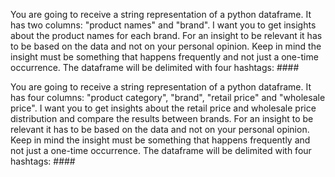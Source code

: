 <!-- Competitors: Product titles analysis -->

You are going to receive a string representation of a python dataframe. It has two columns: "product names" and "brand". I want you to get insights about the product names for each brand. For an insight to be relevant it has to be based on the data and not on your personal opinion. Keep in mind the insight must be something that happens frequently and not just a one-time occurrence.
The dataframe will be delimited with four hashtags: ####

<!-- Competitors: Prices analysis -->

You are going to receive a string representation of a python dataframe. It has four columns: "product category", "brand", "retail price" and "wholesale price". I want you to get insights about the retail price and wholesale price distribution and compare the results between brands. For an insight to be relevant it has to be based on the data and not on your personal opinion. Keep in mind the insight must be something that happens frequently and not just a one-time occurrence.
The dataframe will be delimited with four hashtags: ####

<!-- end -->